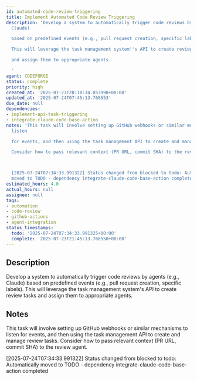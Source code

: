 ```yaml
---
id: automated-code-review-triggering
title: Implement Automated Code Review Triggering
description: 'Develop a system to automatically trigger code reviews by agents (e.g.,
  Claude)

  based on predefined events (e.g., pull request creation, specific labels).

  This will leverage the task management system''s API to create review tasks

  and assign them to appropriate agents.

  '
agent: CODEFORGE
status: complete
priority: high
created_at: '2025-07-23T20:10:34.053990+00:00'
updated_at: '2025-07-24T07:45:13.768553'
due_date: null
dependencies:
- implement-api-task-triggering
- integrate-claude-code-base-action
notes: 'This task will involve setting up GitHub webhooks or similar mechanisms to
  listen

  for events, and then using the task management API to create and manage review tasks.

  Consider how to pass relevant context (PR URL, commit SHA) to the review agent.



  [2025-07-24T07:34:33.991322] Status changed from blocked to todo: Automatically
  moved to TODO - dependency integrate-claude-code-base-action completed'
estimated_hours: 4.0
actual_hours: null
assignee: null
tags:
- automation
- code-review
- github-actions
- agent-integration
status_timestamps:
  todo: '2025-07-24T07:34:33.991325+00:00'
  complete: '2025-07-23T21:45:13.768550+00:00'
---
```


## Description

Develop a system to automatically trigger code reviews by agents (e.g., Claude)
based on predefined events (e.g., pull request creation, specific labels).
This will leverage the task management system's API to create review tasks
and assign them to appropriate agents.


## Notes

This task will involve setting up GitHub webhooks or similar mechanisms to listen
for events, and then using the task management API to create and manage review tasks.
Consider how to pass relevant context (PR URL, commit SHA) to the review agent.


[2025-07-24T07:34:33.991322] Status changed from blocked to todo: Automatically moved to TODO - dependency integrate-claude-code-base-action completed

